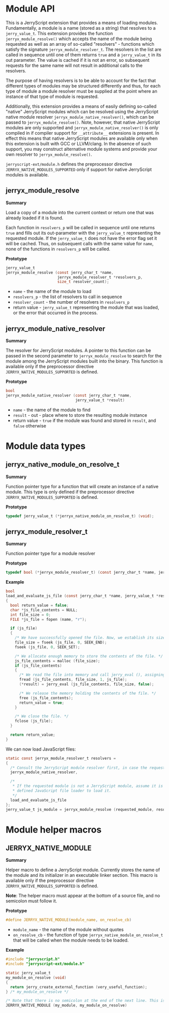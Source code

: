 #  Module API

This is a JerryScript extension that provides a means of loading modules. Fundamentally, a module is a name (stored as
a string) that resolves to a `jerry_value_t`. This extension provides the function `jerryx_module_resolve()` which
accepts the name of the module being requested as well as an array of so-called "resolvers" - functions which satisfy
the signature `jerryx_module_resolver_t`. The resolvers in the list are called in sequence until one of them returns
`true` and a `jerry_value_t` in its out parameter. The value is cached if it is not an error, so subsequent requests
for the same name will not result in additional calls to the resolvers.

The purpose of having resolvers is to be able to account for the fact that different types of modules may be structured
differently and thus, for each type of module a module resolver must be supplied at the point where an instance of that
type of module is requested.

Additionally, this extension provides a means of easily defining so-called "native" JerryScript modules which can be
resolved using the JerryScript native module resolver `jerryx_module_native_resolver()`, which can be passed to
`jerryx_module_resolve()`. Note, however, that native JerryScript modules are only supported and
`jerryx_module_native_resolver()` is only compiled in if compiler support for `__attribute__` extensions is present. In
effect this means that native JerryScript modules are available only when this extension is built with GCC or
LLVM/clang. In the absence of such support, you may construct alternative module systems and provide your own resolver
to `jerryx_module_resolve()`.

`jerryscript-ext/module.h` defines the preprocessor directive `JERRYX_NATIVE_MODULES_SUPPORTED` only if support for
native JerryScript modules is available.

## jerryx_module_resolve

**Summary**

Load a copy of a module into the current context or return one that was already loaded if it is found.

Each function in `resolvers_p` will be called in sequence until one returns `true` and fills out its out-parameter with
the `jerry_value_t` representing the requested module. If the `jerry_value_t` does not have the error flag set it will
be cached. Thus, on subsequent calls with the same value for `name`, none of the functions in `resolvers_p` will be
called.

**Prototype**

```c
jerry_value_t
jerryx_module_resolve (const jerry_char_t *name,
                       jerryx_module_resolver_t *resolvers_p,
                       size_t resolver_count);
```

- `name` - the name of the module to load
- `resolvers_p` - the list of resolvers to call in sequence
- `resolver_count` - the number of resolvers in `resolvers_p`
- return value - `jerry_value_t` representing the module that was loaded, or the error that occurred in the process.


## jerryx_module_native_resolver

**Summary**

The resolver for JerryScript modules. A pointer to this function can be passed in the second parameter to
`jerryx_module_resolve` to search for the module among the JerryScript modules built into the binary. This function is
available only if the preprocessor directive `JERRYX_NATIVE_MODULES_SUPPORTED` is defined.

**Prototype**

```c
bool
jerryx_module_native_resolver (const jerry_char_t *name,
                               jerry_value_t *result)
```
- `name` - the name of the module to find
- `result` - out - place where to store the resulting module instance
- return value - `true` if the module was found and stored in `result`, and `false` otherwise


# Module data types

## jerryx_native_module_on_resolve_t

**Summary**

Function pointer type for a function that will create an instance of a native module. This type is only defined if the
preprocessor directive `JERRYX_NATIVE_MODULES_SUPPORTED` is defined.

**Prototype**

```c
typedef jerry_value_t (*jerryx_native_module_on_resolve_t) (void);
```

## jerryx_module_resolver_t

**Summary**

Function pointer type for a module resolver

**Prototype**

```c
typedef bool (*jerryx_module_resolver_t) (const jerry_char_t *name, jerry_value_t *result);
```

**Example**
```c
bool
load_and_evaluate_js_file (const jerry_char_t *name, jerry_value_t *result)
{
  bool return_value = false;
  char *js_file_contents = NULL;
  int file_size = 0;
  FILE *js_file = fopen (name, "r");

  if (js_file)
  {
    /* We have successfully opened the file. Now, we establish its size. */
    file_size = fseek (js_file, 0, SEEK_END);
    fseek (js_file, 0, SEEK_SET);

    /* We allocate enough memory to store the contents of the file. */
    js_file_contents = malloc (file_size);
    if (js_file_contents)
    {
      /* We read the file into memory and call jerry_eval (), assigning the result to the out-parameter. */
      fread (js_file_contents, file_size, 1, js_file);
      (*result) = jerry_eval (js_file_contents, file_size, false);

      /* We release the memory holding the contents of the file. */
      free (js_file_contents);
      return_value = true;
    }

    /* We close the file. */
    fclose (js_file);
  }

  return return_value;
}
```

We can now load JavaScript files:
```c
static const jerryx_module_resolver_t resolvers =
{
  /* Consult the JerryScript module resolver first, in case the requested module is a compiled-in JerryScript module. */
  jerryx_module_native_resolver,

  /*
   * If the requested module is not a JerryScript module, assume it is a JavaScript file on disk and use the above-
   * defined JavaScript file loader to load it.
   */
  load_and_evaluate_js_file
};
jerry_value_t js_module = jerryx_module_resolve (requested_module, resolvers, 2);
```

# Module helper macros

## JERRYX_NATIVE_MODULE

**Summary**

Helper macro to define a JerryScript module. Currently stores the name of the module and its initializer in an
executable linker section. This macro is available only if the preprocessor directive `JERRYX_NATIVE_MODULES_SUPPORTED`
is defined.

**Note**: The helper macro must appear at the bottom of a source file, and no semicolon must follow it.

**Prototype**
```c
#define JERRYX_NATIVE_MODULE(module_name, on_resolve_cb)
```

- `module_name` - the name of the module without quotes
- `on_resolve_cb` - the function of type `jerryx_native_module_on_resolve_t` that will be called when the module needs to be
loaded.

**Example**

```c
#include "jerryscript.h"
#include "jerryscript-ext/module.h"

static jerry_value_t
my_module_on_resolve (void)
{
  return jerry_create_external_function (very_useful_function);
} /* my_module_on_resolve */

/* Note that there is no semicolon at the end of the next line. This is how it must be. */
JERRYX_NATIVE_MODULE (my_module, my_module_on_resolve)
```
